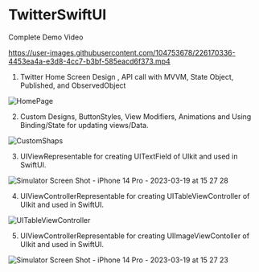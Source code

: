 # TwitterSwiftUI

Complete Demo Video


https://user-images.githubusercontent.com/104753678/226170336-4453ea4a-e3d8-4cc7-b3bf-585eacd6f373.mp4




1. Twitter Home Screen Design , API call with MVVM, State Object, Published, and ObservedObject

![HomePage](https://user-images.githubusercontent.com/104753678/226169901-aadcb614-23b8-4228-81e0-8e273398ef11.png)

2. Custom Designs, ButtonStyles, View Modifiers, Animations and Using Binding/State for updating views/Data.

![CustomShaps](https://user-images.githubusercontent.com/104753678/226170175-b7148a7f-3974-4f08-9929-64460d79fccf.png)


3. UIViewRepresentable for creating UITextField of UIkit and used in SwiftUI.

![Simulator Screen Shot - iPhone 14 Pro - 2023-03-19 at 15 27 28](https://user-images.githubusercontent.com/104753678/226170158-6b3f249c-db5d-47fc-a692-b2d42b7bea13.png)

4. UIViewControllerRepresentable for creating UITableViewController of UIkit and used in SwiftUI.

![UITableViewController](https://user-images.githubusercontent.com/104753678/226170235-c919fd04-6894-4883-ab56-408441816e03.png)

5. UIViewControllerRepresentable for creating UIImageViewContoller of UIkit and used in SwiftUI.

![Simulator Screen Shot - iPhone 14 Pro - 2023-03-19 at 15 27 23](https://user-images.githubusercontent.com/104753678/226170261-3ec1f766-1599-405f-bce9-73eabb00a2ef.png)

